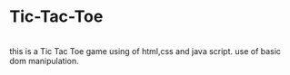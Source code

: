 # Tic-Tac-Toe
<br>
this is a Tic Tac Toe game using of html,css and java script.
use of basic dom manipulation.
